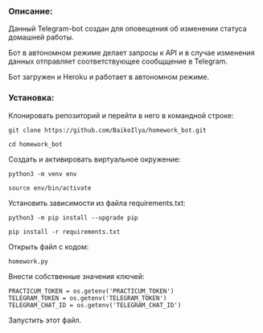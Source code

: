 ### Описание:

Данный Telegram-bot создан для оповещения об изменении статуса домашней работы.

Бот в автономном режиме делает запросы к API и в случае изменения данных отправляет соответствующее сообщщение в Telegram.

Бот загружен и Heroku и работает в автономном режиме.

### Установка:

Клонировать репозиторий и перейти в него в командной строке:

```
git clone https://github.com/BaikoIlya/homework_bot.git
```

```
cd homework_bot
```

Cоздать и активировать виртуальное окружение:

```
python3 -m venv env
```

```
source env/bin/activate
```

Установить зависимости из файла requirements.txt:

```
python3 -m pip install --upgrade pip
```

```
pip install -r requirements.txt
```
Открыть файл с кодом:

```
homework.py
```

Внести собственные значения ключей:

```
PRACTICUM_TOKEN = os.getenv('PRACTICUM_TOKEN')
TELEGRAM_TOKEN = os.getenv('TELEGRAM_TOKEN')
TELEGRAM_CHAT_ID = os.getenv('TELEGRAM_CHAT_ID')
```

Запустить этот файл.
